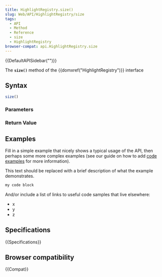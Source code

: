 ```yaml
---
title: HighlightRegistry.size()
slug: Web/API/HighlightRegistry/size
tags:
  - API
  - Method
  - Reference
  - size
  - HighlightRegistry
browser-compat: api.HighlightRegistry.size
---
```

{{DefaultAPISidebar("")}}

The **`size()`** method of the {{domxref("HighlightRegistry")}} interface 

## Syntax

```js
size()
```

### Parameters



### Return Value



## Examples

Fill in a simple example that nicely shows a typical usage of the API, then perhaps some more complex examples (see our guide on how to add [code examples](/en-US/docs/MDN/Contribute/Structures/Code_examples) for more information).

This text should be replaced with a brief description of what the example demonstrates.

```js
my code block
```

And/or include a list of links to useful code samples that live elsewhere:

*   x
*   y
*   z

## Specifications

{{Specifications}}

## Browser compatibility

{{Compat}}

